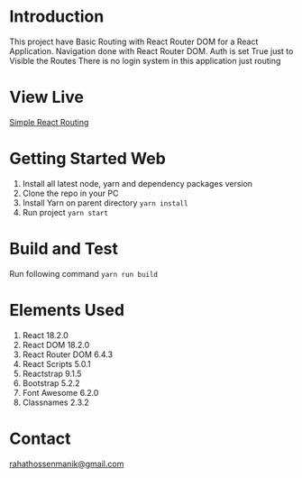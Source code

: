 # Introduction

This project have Basic Routing with React Router DOM for a React Application.
Navigation done with React Router DOM.
Auth is set True just to Visible the Routes
There is no login system in this application just routing

# View Live

[Simple React Routing](https://14mw7z-3000.preview.csb.app/)

# Getting Started Web

1. Install all latest node, yarn and dependency packages version
2. Clone the repo in your PC
3. Install Yarn on parent directory
   `yarn install`
4. Run project
   `yarn start`

# Build and Test

Run following command
`yarn run build`

# Elements Used

1.  React 18.2.0
2.  React DOM 18.2.0
3.  React Router DOM 6.4.3
4.  React Scripts 5.0.1
5.  Reactstrap 9.1.5
6.  Bootstrap 5.2.2
7.  Font Awesome 6.2.0
8.  Classnames 2.3.2

# Contact

[rahathossenmanik@gmail.com](mailto:rahathossenmanik@gmail.com)
